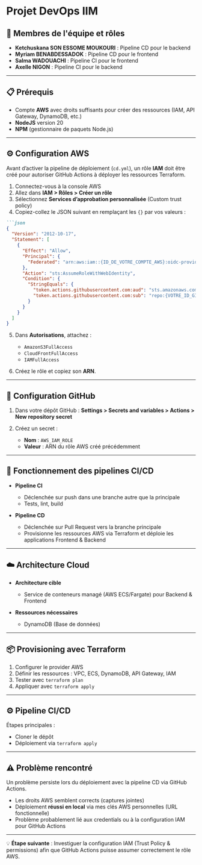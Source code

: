 # Projet DevOps IIM

## 👥 Membres de l'équipe et rôles

- **Ketchuskana SON ESSOME MOUKOURI** : Pipeline CD pour le backend  
- **Myriam BENABDESSADOK** : Pipeline CD pour le frontend  
- **Salma WADOUACHI** : Pipeline CI pour le frontend  
- **Axelle NIGON** : Pipeline CI pour le backend  

---

## 📋 Prérequis

- Compte **AWS** avec droits suffisants pour créer des ressources (IAM, API Gateway, DynamoDB, etc.)  
- **NodeJS** version 20  
- **NPM** (gestionnaire de paquets Node.js)  

---

## ⚙️ Configuration AWS

Avant d’activer la pipeline de déploiement (`cd.yml`), un rôle **IAM** doit être créé pour autoriser GitHub Actions à déployer les ressources Terraform.

1. Connectez-vous à la console AWS  
2. Allez dans **IAM > Rôles > Créer un rôle**  
3. Sélectionnez **Services d’approbation personnalisée** (Custom trust policy)  
4. Copiez-collez le JSON suivant en remplaçant les `{}` par vos valeurs :

````markdown
```json
{
  "Version": "2012-10-17",
  "Statement": [
    {
      "Effect": "Allow",
      "Principal": {
        "Federated": "arn:aws:iam::{ID_DE_VOTRE_COMPTE_AWS}:oidc-provider/token.actions.githubusercontent.com"
      },
      "Action": "sts:AssumeRoleWithWebIdentity",
      "Condition": {
        "StringEquals": {
          "token.actions.githubusercontent.com:aud": "sts.amazonaws.com",
          "token.actions.githubusercontent.com:sub": "repo:{VOTRE_ID_GITHUB}/{NOM_DU_REPO}:ref:refs/heads/{BRANCHE_PRINCIPALE}"
        }
      }
    }
  ]
}
````

5. Dans **Autorisations**, attachez :

   * `AmazonS3FullAccess`
   * `CloudFrontFullAccess`
   * `IAMFullAccess`

6. Créez le rôle et copiez son **ARN**.

---

## 🔑 Configuration GitHub

1. Dans votre dépôt GitHub : **Settings > Secrets and variables > Actions > New repository secret**
2. Créez un secret :

   * **Nom** : `AWS_IAM_ROLE`
   * **Valeur** : ARN du rôle AWS créé précédemment

---

## 🔄 Fonctionnement des pipelines CI/CD

* **Pipeline CI**

  * Déclenchée sur push dans une branche autre que la principale
  * Tests, lint, build

* **Pipeline CD**

  * Déclenchée sur Pull Request vers la branche principale
  * Provisionne les ressources AWS via Terraform et déploie les applications Frontend & Backend

---

## ☁️ Architecture Cloud

* **Architecture cible**

  * Service de conteneurs managé (AWS ECS/Fargate) pour Backend & Frontend
* **Ressources nécessaires**

  * DynamoDB (Base de données)

---

## 📦 Provisioning avec Terraform

1. Configurer le provider AWS
2. Définir les ressources : VPC, ECS, DynamoDB, API Gateway, IAM
3. Tester avec `terraform plan`
4. Appliquer avec `terraform apply`

---

## ⚙️ Pipeline CI/CD

Étapes principales :

* Cloner le dépôt
* Déploiement via `terraform apply`

---

## ⚠️ Problème rencontré

Un problème persiste lors du déploiement avec la pipeline CD via GitHub Actions.

* Les droits AWS semblent corrects (captures jointes)
* Déploiement **réussi en local** via mes clés AWS personnelles (URL fonctionnelle)
* Problème probablement lié aux credentials ou à la configuration IAM pour GitHub Actions

---

💡 **Étape suivante** : Investiguer la configuration IAM (Trust Policy & permissions) afin que GitHub Actions puisse assumer correctement le rôle AWS.
